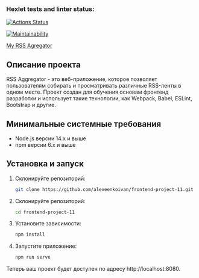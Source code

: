 ### Hexlet tests and linter status:
[![Actions Status](https://github.com/alexeenkoivan/frontend-project-11/actions/workflows/hexlet-check.yml/badge.svg)](https://github.com/alexeenkoivan/frontend-project-11/actions)

[![Maintainability](https://api.codeclimate.com/v1/badges/8f29e7ace18870fc25ce/maintainability)](https://codeclimate.com/github/alexeenkoivan/frontend-project-11/maintainability)

[My RSS Agregator](frontend-project-11-inx7k0hi2-alexeenkoivans-projects.vercel.app)

## Описание проекта
RSS Aggregator - это веб-приложение, которое позволяет пользователям собирать и просматривать различные RSS-ленты в одном месте. Проект создан для обучения основам фронтенд разработки и использует такие технологии, как Webpack, Babel, ESLint, Bootstrap и другие.

## Минимальные системные требования
- Node.js версии 14.x и выше
- npm версии 6.x и выше

## Установка и запуск
1. Склонируйте репозиторий:
   ```sh
   git clone https://github.com/alexeenkoivan/frontend-project-11.git
2. Склонируйте репозиторий:
   ```sh
   cd frontend-project-11
3. Установите зависимости:
   ```sh
   npm install
3. Запустите приложение:
   ```sh
   npm run serve

Теперь ваш проект будет доступен по адресу http://localhost:8080.